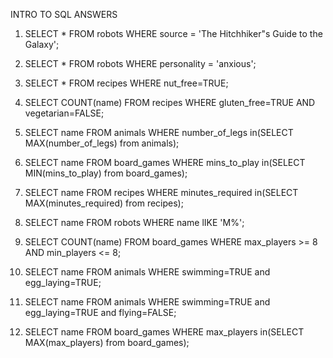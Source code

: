 INTRO TO SQL ANSWERS

1. SELECT * FROM robots WHERE source = 'The Hitchhiker"s Guide to the Galaxy';

2. SELECT * FROM robots WHERE personality = 'anxious';

3. SELECT * FROM recipes WHERE nut_free=TRUE;

4. SELECT COUNT(name) FROM recipes WHERE gluten_free=TRUE AND vegetarian=FALSE;

5. SELECT name FROM animals WHERE number_of_legs in(SELECT MAX(number_of_legs) from animals);

6. SELECT name FROM board_games WHERE mins_to_play in(SELECT MIN(mins_to_play) from board_games);

7. SELECT name FROM recipes WHERE minutes_required in(SELECT MAX(minutes_required) from recipes);

8. SELECT name FROM robots WHERE name lIKE 'M%';

9. SELECT COUNT(name) FROM board_games WHERE max_players >= 8 AND min_players <= 8;

10. SELECT name FROM animals WHERE swimming=TRUE and egg_laying=TRUE;

11. SELECT name FROM animals WHERE swimming=TRUE and egg_laying=TRUE and flying=FALSE;

12. SELECT name FROM board_games WHERE max_players in(SELECT MAX(max_players) from board_games);
